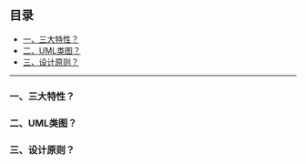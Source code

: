 ## 目录

- [一、三大特性？](#)
- [二、UML类图？](#)
- [三、设计原则？](#)

---

### 一、三大特性？



### 二、UML类图？



### 三、设计原则？

